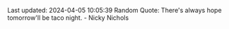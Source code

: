 Last updated: 2024-04-05 10:05:39
Random Quote: There's always hope tomorrow'll be taco night. - Nicky Nichols